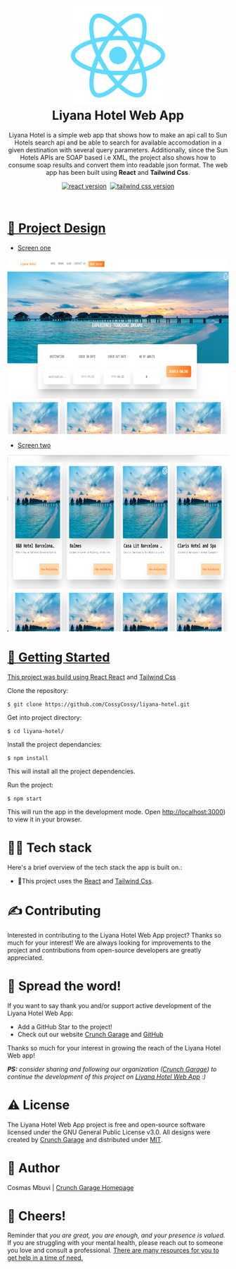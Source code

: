 <h1 align="center">
  <img alt="cgapp logo" src="https://raw.githubusercontent.com/CossyCossy/liyana-hotel/master/src/assets/gitimages/react.png" width="224px"/><br/>
  Liyana Hotel Web App
</h1>
<p align="center">Liyana Hotel is a simple web app that shows how to make an api call to Sun Hotels search api and be able to search for available accomodation in a given destination with several query parameters. Additionally, since the Sun Hotels APIs are SOAP based i.e XML, the project also shows how to consume soap results and convert them into readable json format. The web app has been built using <b>React</b> and <b>Tailwind Css</b>.</p>

<p align="center"><a href="https://docs.expo.dev/get-started/create-a-new-app/" 
target="_blank"><img src="https://img.shields.io/badge/React-%5E18.2.1-00ADD8?style=for-the-badge&logo=react" alt="react version" /></a>&nbsp;
<a href="https://reactnative.dev/" 
target="_blank"><img src="https://img.shields.io/badge/Tailwind%20Css-v1-red?style=for-the-badge&logo=tailwindcss&logoColor=blue" alt="tailwind css version" />
 </p>

 <br />

# 🧐 Project Design

- Screen one
<div align="row">
<img alt="cgapp logo" src="https://raw.githubusercontent.com/CossyCossy/liyana-hotel/master/src/assets/gitimages/1.png"  width="800px" height="400px"/>
</div>

- Screen two
<div align="row">
<img alt="cgapp logo" src="https://raw.githubusercontent.com/CossyCossy/liyana-hotel/master/src/assets/gitimages/2.png"  width="800px" height="400px"/>
</div>

# 📒 Getting Started
This project was build using React [React](https://reactjs.org/docs/create-a-new-react-app.html) and [Tailwind Css](https://tailwindcss.com/docs/guides/create-react-app)

Clone the repository:
```
$ git clone https://github.com/CossyCossy/liyana-hotel.git
```
Get into project directory:
```
$ cd liyana-hotel/
```

Install the project dependancies:
``` 
$ npm install
```
This will install all the project dependencies.

Run the project:
``` 
$ npm start
```
This will run the app in the development mode. Open [http://localhost:3000](http://localhost:3000)) to view it in your browser.

# 👨‍💻 Tech stack

Here's a brief overview of the tech stack the app is built on.:

- 🚨This project uses the [React](https://reactjs.org/docs/create-a-new-react-app.html) and [Tailwind Css](https://tailwindcss.com/docs/guides/create-react-app).

# ✍️ Contributing

Interested in contributing to the Liyana Hotel Web App project? Thanks so much for your interest! We are always looking for improvements to the project and contributions from open-source developers are greatly appreciated.

# 🌟 Spread the word!

If you want to say thank you and/or support active development of the Liyana Hotel Web App:

- Add a GitHub Star to the project!
- Check out our website [Crunch Garage](https://crunchgarage.com/) and [GitHub](https://github.com/Crunch-Garage)
 

Thanks so much for your interest in growing the reach of the Liyana Hotel Web app!

_**PS:** consider sharing and following our organization ([Crunch Garage](https://github.com/Crunch-Garage)) to continue the development of this project on [Liyana Hotel Web App](https://github.com/CossyCossy/liyana-hotel) :)_

# ⚠️ License

The Liyana Hotel Web App project is free and open-source software licensed under the GNU General Public License v3.0. All designs were created by [Crunch Garage](https://crunchgarage.com/) and distributed under [MIT](./LICENSE).


# 🥷 Author

Cosmas Mbuvi | [Crunch Garage Homepage](https://crunchgarage.com)

# 🍾 Cheers!

Reminder that *you are great, you are enough, and your presence is valued.* If you are struggling with your mental health, please reach out to someone you love and consult a professional. [There are many resources for you to get help in a time of need.](https://www.nimh.nih.gov/health/find-help)

